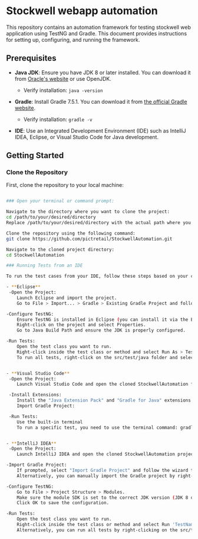 # Stockwell webapp automation

This repository contains an automation framework for testing stockwell web application using TestNG and Gradle. This document provides instructions for setting up, configuring, and running the framework.

## Prerequisites

- **Java JDK**: Ensure you have JDK 8 or later installed. You can download it from [Oracle's website](https://www.oracle.com/java/technologies/javase-jdk11-downloads.html) or use OpenJDK.

  - Verify installation: `java -version`

- **Gradle**: Install Gradle 7.5.1. You can download it from [the official Gradle website](https://gradle.org/install/).

  - Verify installation: `gradle -v`

- **IDE**: Use an Integrated Development Environment (IDE) such as IntelliJ IDEA, Eclipse, or Visual Studio Code for Java development.

## Getting Started

### Clone the Repository

First, clone the repository to your local machine:

```bash

### Open your terminal or command prompt:

Navigate to the directory where you want to clone the project:
cd /path/to/your/desired/directory
Replace /path/to/your/desired/directory with the actual path where you want to clone the repository.

Clone the repository using the following command:
git clone https://github.com/pictretail/StockwellAutomation.git

Navigate to the cloned project directory:
cd StockwellAutomation

### Running Tests from an IDE

To run the test cases from your IDE, follow these steps based on your chosen IDE:

- **Eclipse**
 -Open the Project: 
    Launch Eclipse and import the project.
    Go to File > Import... > Gradle > Existing Gradle Project and follow the prompts to import the project.

-Configure TestNG:
    Ensure TestNG is installed in Eclipse (you can install it via the Eclipse Marketplace if necessary).
    Right-click on the project and select Properties.
    Go to Java Build Path and ensure the JDK is properly configured.

-Run Tests:
    Open the test class you want to run.
    Right-click inside the test class or method and select Run As > TestNG Test.
    To run all tests, right-click on the src/test/java folder and select Run As > TestNG Test.


- **Visual Studio Code**
 -Open the Project: 
    Launch Visual Studio Code and open the cloned StockwellAutomation folder.

 -Install Extensions:
    Install the "Java Extension Pack" and "Gradle for Java" extensions from the Extensions view (Ctrl+Shift+X).
    Import Gradle Project:

 -Run Tests:
    Use the built-in terminal
    To run a specific test, you need to use the terminal command: gradle test 


- **IntelliJ IDEA**
 -Open the Project: 
    Launch IntelliJ IDEA and open the cloned StockwellAutomation project.

-Import Gradle Project:
    If prompted, select "Import Gradle Project" and follow the wizard to import the project.
    Alternatively, you can manually import the Gradle project by right-clicking on the build.gradle file in the Project view and selecting "Import Gradle Project."

-Configure TestNG:
    Go to File > Project Structure > Modules.
    Make sure the module SDK is set to the correct JDK version (JDK 8 or later).
    Click OK to save the configuration.

-Run Tests:
    Open the test class you want to run.
    Right-click inside the test class or method and select Run 'TestName'.
    Alternatively, you can run all tests by right-clicking on the src/test/java directory and selecting Run 'All Tests'.





